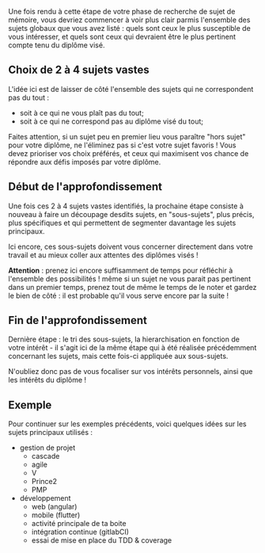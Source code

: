 Une fois rendu à cette étape de votre phase de recherche de sujet de mémoire, vous devriez commencer à voir plus clair parmis l'ensemble des sujets globaux que vous avez listé : quels sont ceux le plus susceptible de vous intéresser, et quels sont ceux qui devraient être le plus pertinent compte tenu du diplôme visé.

## Choix de 2 à 4 sujets vastes

L'idée ici est de laisser de côté l'ensemble des sujets qui ne correspondent pas du tout : 

- soit à ce qui ne vous plaît pas du tout;
- soit à ce qui ne correspond pas au diplôme visé du tout;

Faites attention, si un sujet peu en premier lieu vous paraître "hors sujet" pour votre diplôme, ne l'éliminez pas si c'est votre sujet favoris ! Vous devez prioriser vos choix préférés, et ceux qui maximisent vos chance de répondre aux défis imposés par votre diplôme.

## Début de l'approfondissement

Une fois ces 2 à 4 sujets vastes identifiés, la prochaine étape consiste à nouveau à faire un découpage desdits sujets, en "sous-sujets", plus précis, plus spécifiques et qui permettent de segmenter davantage les sujets principaux.

Ici encore, ces sous-sujets doivent vous concerner directement dans votre travail et au mieux coller aux attentes des diplômes visés !

**Attention** : prenez ici encore suffisamment de temps pour réfléchir à l'ensemble des possibilités ! même si un sujet ne vous parait pas pertinent dans un premier temps, prenez tout de même le temps de le noter et gardez le bien de côté : il est probable qu'il vous serve encore par la suite !

## Fin de l'approfondissement

Dernière étape : le tri des sous-sujets, la hierarchisation en fonction de votre intérêt - il s'agit ici de la même étape qui à été réalisée précédemment concernant les sujets, mais cette fois-ci appliquée aux sous-sujets.

N'oubliez donc pas de vous focaliser sur vos intérêts personnels, ainsi que les intérêts du diplôme !

## Exemple

Pour continuer sur les exemples précédents, voici quelques idées sur les sujets principaux utilisés : 

- gestion de projet
  - cascade
  - agile
  - V
  - Prince2
  - PMP
- développement
  - web (angular)
  - mobile (flutter)
  - activité principale de ta boite
  - intégration continue (gitlabCI)
  - essai de mise en place du TDD & coverage

